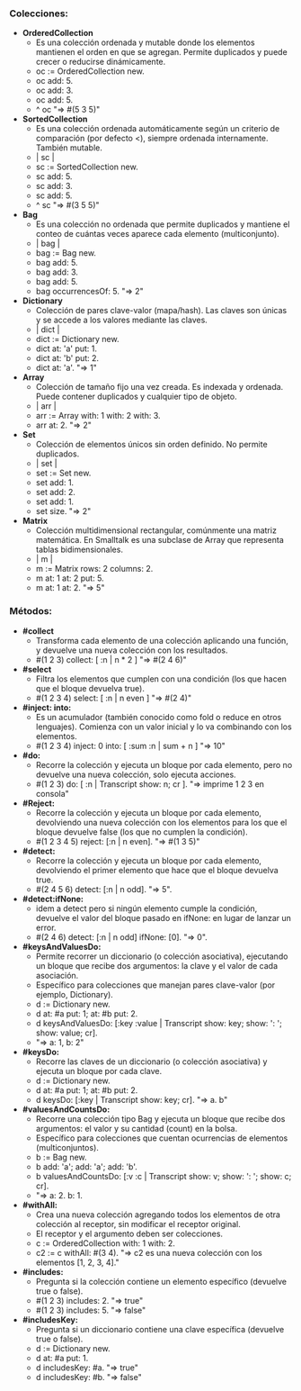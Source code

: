 ### Colecciones:
- **OrderedCollection**
    - Es una colección ordenada y mutable donde los elementos mantienen el orden en que se agregan. Permite duplicados y puede crecer o reducirse dinámicamente.
    - oc := OrderedCollection new.
    - oc add: 5.
    - oc add: 3.
    - oc add: 5.
    - ^ oc "=> #(5 3 5)"
- **SortedCollection**
    - Es una colección ordenada automáticamente según un criterio de comparación (por defecto <), siempre ordenada internamente. También mutable.
    - | sc |
    - sc := SortedCollection new.
    - sc add: 5.
    - sc add: 3.
    - sc add: 5.
    - ^ sc "=> #(3 5 5)"
- **Bag**
    - Es una colección no ordenada que permite duplicados y mantiene el conteo de cuántas veces aparece cada elemento (multiconjunto).
    - | bag |
    - bag := Bag new.
    - bag add: 5.
    - bag add: 3.
    - bag add: 5.
    - bag occurrencesOf: 5. "=> 2"
- **Dictionary**
    - Colección de pares clave-valor (mapa/hash). Las claves son únicas y se accede a los valores mediante las claves.
    - | dict |
    - dict := Dictionary new.
    - dict at: 'a' put: 1.
    - dict at: 'b' put: 2.
    - dict at: 'a'. "=> 1"
- **Array**
    - Colección de tamaño fijo una vez creada. Es indexada y ordenada. Puede contener duplicados y cualquier tipo de objeto.
    - | arr |
    - arr := Array with: 1 with: 2 with: 3.
    - arr at: 2. "=> 2"
- **Set**
    - Colección de elementos únicos sin orden definido. No permite duplicados.
    - | set |
    - set := Set new.
    - set add: 1.
    - set add: 2.
    - set add: 1.
    - set size. "=> 2"
- **Matrix**
    - Colección multidimensional rectangular, comúnmente una matriz matemática. En Smalltalk es una subclase de Array que representa tablas bidimensionales.
    - | m |
    - m := Matrix rows: 2 columns: 2.
    - m at: 1 at: 2 put: 5.
    - m at: 1 at: 2. "=> 5"

### Métodos:
- **#collect**
    - Transforma cada elemento de una colección aplicando una función, y devuelve una nueva colección con los resultados.
    - #(1 2 3) collect: [ :n | n * 2 ]  "=> #(2 4 6)"
- **#select**
    - Filtra los elementos que cumplen con una condición (los que hacen que el bloque devuelva true).
    - #(1 2 3 4) select: [ :n | n even ]  "=> #(2 4)"
- **#inject: into:**
    - Es un acumulador (también conocido como fold o reduce en otros lenguajes). Comienza con un valor inicial y lo va combinando con los elementos.
    - #(1 2 3 4) inject: 0 into: [ :sum :n | sum + n ]  "=> 10"
- **#do:**
    - Recorre la colección y ejecuta un bloque por cada elemento, pero no devuelve una nueva colección, solo ejecuta acciones.
    - #(1 2 3) do: [ :n | Transcript show: n; cr ].  "=> imprime 1 2 3 en consola"
- **#Reject:**
    - Recorre la colección y ejecuta un bloque por cada elemento, devolviendo una nueva colección con los elementos para los que el bloque devuelve false (los que no cumplen la condición).
    - #(1 2 3 4 5) reject: [:n | n even]. "=> #(1 3 5)"
- **#detect:**
    - Recorre la colección y ejecuta un bloque por cada elemento, devolviendo el primer elemento que hace que el bloque devuelva true.
    - #(2 4 5 6) detect: [:n | n odd]. "=> 5".
- **#detect:ifNone:**
    - idem a detect pero si ningún elemento cumple la condición, devuelve el valor del bloque pasado en ifNone: en lugar de lanzar un error.
    - #(2 4 6) detect: [:n | n odd] ifNone: [0]. "=> 0".
- **#keysAndValuesDo:**
    - Permite recorrer un diccionario (o colección asociativa), ejecutando un bloque que recibe dos argumentos: la clave y el valor de cada asociación.
    - Específico para colecciones que manejan pares clave-valor (por ejemplo, Dictionary).
    - d := Dictionary new.
    - d at: #a put: 1; at: #b put: 2.
    - d keysAndValuesDo: [:key :value | Transcript show: key; show: ': '; show: value; cr].
    - "=> a: 1, b: 2"
- **#keysDo:**
    - Recorre las claves de un diccionario (o colección asociativa) y ejecuta un bloque por cada clave.
    - d := Dictionary new.
    - d at: #a put: 1; at: #b put: 2.
    - d keysDo: [:key | Transcript show: key; cr]. "=> a. b"
- **#valuesAndCountsDo:**
    - Recorre una colección tipo Bag y ejecuta un bloque que recibe dos argumentos: el valor y su cantidad (count) en la bolsa.
    - Específico para colecciones que cuentan ocurrencias de elementos (multiconjuntos).
    - b := Bag new.
    - b add: 'a'; add: 'a'; add: 'b'.
    - b valuesAndCountsDo: [:v :c | Transcript show: v; show: ': '; show: c; cr].
    - "=> a: 2. b: 1.
- **#withAll:**
    - Crea una nueva colección agregando todos los elementos de otra colección al receptor, sin modificar el receptor original.
    - El receptor y el argumento deben ser colecciones.
    - c := OrderedCollection with: 1 with: 2.
    - c2 := c withAll: #(3 4). "=> c2 es una nueva colección con los elementos [1, 2, 3, 4]."
- **#includes:**
    - Pregunta si la colección contiene un elemento específico (devuelve true o false).
    - #(1 2 3) includes: 2.   "=> true"
    - #(1 2 3) includes: 5.   "=> false"
- **#includesKey:**
    - Pregunta si un diccionario contiene una clave específica (devuelve true o false).
    - d := Dictionary new.
    - d at: #a put: 1.
    - d includesKey: #a.    "=> true"
    - d includesKey: #b.    "=> false"
